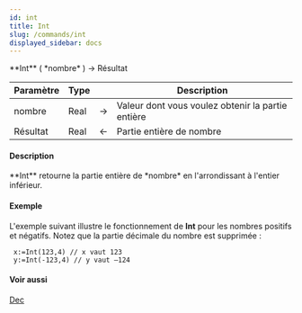 ```yaml
---
id: int
title: Int
slug: /commands/int
displayed_sidebar: docs
---
```


<!--REF #_command_.Int.Syntax-->**Int** ( *nombre* ) -> Résultat<!-- END REF-->
<!--REF #_command_.Int.Params-->
| Paramètre | Type |  | Description |
| --- | --- | --- | --- |
| nombre | Real | &rarr; | Valeur dont vous voulez obtenir la partie entière |
| Résultat | Real | &larr; | Partie entière de nombre |

<!-- END REF-->

#### Description 

<!--REF #_command_.Int.Summary-->**Int** retourne la partie entière de *nombre* en l'arrondissant à l'entier inférieur.<!-- END REF-->

#### Exemple 

L'exemple suivant illustre le fonctionnement de **Int** pour les nombres positifs et négatifs. Notez que la partie décimale du nombre est supprimée :

```4d
 x:=Int(123,4) // x vaut 123
 y:=Int(-123,4) // y vaut –124
```

#### Voir aussi 

[Dec](dec.md)  